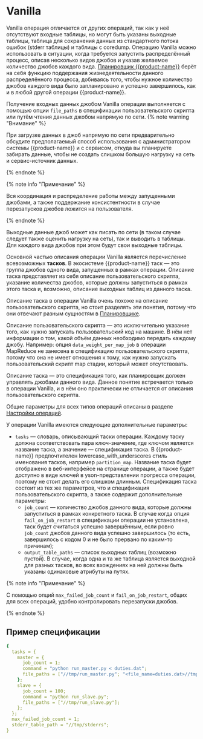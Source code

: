 # Vanilla

Vanilla операция отличается от других операций, так как у неё отсутствуют входные таблицы, но могут быть указаны выходные таблицы, таблица для сохранения данных из стандартного потока ошибок (stderr таблицы) и таблицы с coredump. Операцию Vanilla можно использовать в ситуации, когда требуется запустить распределённый процесс, описав несколько видов джобов и указав желаемое количество джобов каждого вида. [Планировщик {{product-name}}](../../../../user-guide/data-processing/scheduler/scheduler-and-pools.md) берёт на себя функцию поддержания жизнедеятельности данного распределённого процесса, добиваясь того, чтобы нужное количество джобов каждого вида было запланировано и успешно завершилось, как и в любой другой операции {{product-name}}. 

Получение входных данных джобом Vanilla операции выполняется с помощью опции `file_paths` в спецификации пользовательского скрипта или путём чтения данных джобом напрямую по сети.
{% note warning "Внимание" %}

При загрузке данных в джоб напрямую по сети предварительно обсудите предполагаемый способ использования с администратором системы {{product-name}} и с сервисом, откуда вы планируете забирать данные, чтобы не создать слишком большую нагрузку на сеть и сервис-источник данных.

{% endnote %}

{% note info "Примечание" %}

Вся координация и распределение работы между запущенными джобами, а также поддержание консистентности в случае перезапусков джобов ложится на пользователя.

{% endnote %}

Выходные данные джоб может как писать по сети (в таком случае следует также оценить нагрузку на сеть), так и выводить в таблицы. Для каждого вида джобов при этом будут свои выходные таблицы.

Основной частью описания операции Vanilla является перечисление всевозможных **тасков**. В экосистеме {{product-name}} таск  — это группа джобов одного вида, запущенных в рамках операции. Описание таска представляет из себя описание пользовательского скрипта, указание количества джобов, которые должны запуститься в рамках этого таска и, возможно, описание выходных таблиц из данного таска.

Описание таска в операции Vanilla очень похоже на описание пользовательского скрипта, но стоит разделять эти понятия, потому что они отвечают разным сущностям в [Планировщике](../../../../user-guide/data-processing/scheduler/scheduler-and-pools.md).

Описание пользовательского скрипта — это исключительно указание того, как нужно запускать пользовательский код на машине. В нём нет информации о том, какой объём данных необходимо передать каждому джобу. Например: опция `data_weight_per_map_job` в операции MapReduce не занесена в спецификацию пользовательского скрипта, потому что она не имеет отношения к тому, как нужно запускать пользовательский скрипт map стадии, который может отсутствовать.

Описание таска — это спецификация того, как планировщик должен управлять джобами данного вида. Данное понятие встречается только в операции Vanilla, и в нём оно практически не отличается от описания пользовательского скрипта.

Общие параметры для всех типов операций описаны в разделе [Настройки операций](../../../../user-guide/data-processing/operations/operations-options.md).

У операции Vanilla имеются следующие дополнительные параметры:

* `tasks` — словарь, описывающий таски операции. Каждому таску должна соответствовать пара ключ-значение, где ключом является название таска, а значение — спецификация таска. В {{product-name}} предпочтителен lowercase_with_underscores стиль именования тасков, например `partition_map`. Название таска будет отображено в веб-интерфейсе на странице операции, а также будет доступно в виде ключей в yson-представлении прогресса операции, поэтому не стоит делать его слишком длинным. Спецификация таска состоит из тех же параметров, что и спецификация пользовательского скрипта, а также содержит дополнительные параметры:
  * `job_count` — количество джобов данного вида, которые должны запуститься в рамках конкретного таска. В случае когда опция `fail_on_job_restart`  в спецификации операции не установлена, таск будет считаться успешно завершённым, если ровно `job_count` джобов данного вида успешно завершилось (то есть, завершилось с кодом 0 и не было прервано по каким-то причинам);
  * `output_table_paths` — список выходных таблиц (возможно пустой). В случае, когда одна и та же таблица является выходной для разных тасков, во всех вхождениях на ней должны быть указаны одинаковые атрибуты на путях.

{% note info "Примечание" %}

С помощью опций `max_failed_job_count` и `fail_on_job_restart`, общих для всех операций, удобно контролировать перезапуски джобов.

{% endnote %}

## Пример спецификации

```yaml
{
  tasks = {
    master = {
      job_count = 1;
      command = "python run_master.py < duties.dat";
      file_paths = ["//tmp/run_master.py"; "<file_name=duties.dat>//tmp/duties_180124.dat"];
    };
    slave = {
      job_count = 100;
      command = "python run_slave.py";
      file_paths = ["//tmp/run_slave.py"];
    };
  };
  max_failed_job_count = 1;
  stderr_table_path = "//tmp/stderrs";
}
```

